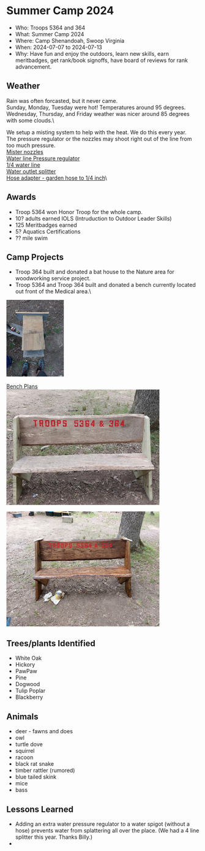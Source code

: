 # Summer Camp 2024
- Who: Troops 5364 and 364
- What: Summer Camp 2024 
- Where: Camp Shenandoah, Swoop Virginia 
- When: 2024-07-07 to 2024-07-13
- Why: Have fun and enjoy the outdoors, learn new skills, earn meritbadges, get rank/book signoffs, have board of reviews for rank advancement.

## Weather

Rain was often forcasted, but it never came.\
Sunday, Monday, Tuesday were hot! Temperatures around 95 degrees.\
Wednesday, Thursday, and Friday weather was nicer around 85 degrees with some clouds.\

We setup a misting system to help with the heat. We do this every year.\
The pressure regulator or the nozzles may shoot right out of the line from too much pressure.\
[Mister nozzles](https://www.amazon.com/dp/B0922PCQSG?ref=ppx_yo2ov_dt_b_product_details&th=1)\
[Water line Pressure regulator](https://www.homedepot.com/p/Rain-Bird-Drip-25-psi-Pressure-Regulator-for-3-4-in-FHT-x-3-4-in-MHT-HT07525PSX/202262484)\
[1/4 water line](https://www.homedepot.com/p/Rain-Bird-1-4-in-x-100-ft-Distribution-Tubing-for-Drip-Irrigation-T22-100SX/202078362)\
[Water outlet splitter](https://www.homedepot.com/p/Morvat-Brass-Garden-Hose-Splitter-Heavy-Duty-2-Way-Hose-Connector-Fitting-MOR-BCONNECTOR-2-A/316286197)\
[Hose adapter - garden hose to 1/4 inch](https://www.homedepot.com/p/Everbilt-3-4-in-FHT-x-1-4-in-O-D-Compression-Brass-Adapter-Fitting-801789/207176917)\


## Awards 

- Troop 5364 won Honor Troop for the whole camp.
- 10? adults earned IOLS (Intruduction to Outdoor Leader Skills)
- 125 Meritbadges earned
- 5? Aquatics Certifications
- ?? mile swim

## Camp Projects

- Troop 364 built and donated a bat house to the Nature area for woodworking service project.
- Troop 5364 and Troop 364 built and donated a bench currently located out front of the Medical area.\

<img src="../images/summer_camp_2024/Birdhouse.jpg" alt="bat house" width="150"/>

[Bench Plans](https://rogueengineer.com/diy-outdoor-bench-plans-with-back/)\
<img src="../images/summer_camp_2024/bench_unstained.jpg" alt="bench unstained" width="400"/>

<img src="../images/summer_camp_2024/bench_stained.jpg" alt="bench unstained" width="400"/>

## Trees/plants Identified
- White Oak
- Hickory
- PawPaw
- Pine
- Dogwood
- Tulip Poplar
- Blackberry

  
## Animals
- deer - fawns and does
- owl
- turtle dove
- squirrel
- racoon
- black rat snake
- timber rattler (rumored)
- blue tailed skink
- mice
- bass
   
## Lessons Learned 

- Adding an extra water pressure regulator to a water spigot (without a hose) prevents water from splattering all over the place. (We had a 4 line splitter this year. Thanks Billy.)
- 




